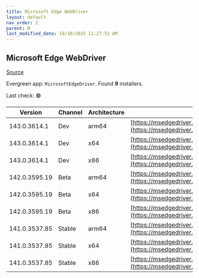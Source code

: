 ```yaml
---
title: Microsoft Edge WebDriver
layout: default
nav_order: 2
parent: M
last_modified_date: 19/10/2025 11:27:51 AM
---
```


## Microsoft Edge WebDriver

[Source](https://www.microsoft.com/edge)

Evergreen app: `MicrosoftEdgeDriver`. Found **9** installers.

Last check: 🟢

| Version       | Channel | Architecture | URI                                                                                                                                            |
| ------------- | ------- | ------------ | ---------------------------------------------------------------------------------------------------------------------------------------------- |
| 143.0.3614.1  | Dev     | arm64        | [https://msedgedriver.microsoft.com/143.0.3614.1/edgedriver_arm64.zip](https://msedgedriver.microsoft.com/143.0.3614.1/edgedriver_arm64.zip)   |
| 143.0.3614.1  | Dev     | x64          | [https://msedgedriver.microsoft.com/143.0.3614.1/edgedriver_win64.zip](https://msedgedriver.microsoft.com/143.0.3614.1/edgedriver_win64.zip)   |
| 143.0.3614.1  | Dev     | x86          | [https://msedgedriver.microsoft.com/143.0.3614.1/edgedriver_win32.zip](https://msedgedriver.microsoft.com/143.0.3614.1/edgedriver_win32.zip)   |
| 142.0.3595.19 | Beta    | arm64        | [https://msedgedriver.microsoft.com/142.0.3595.19/edgedriver_arm64.zip](https://msedgedriver.microsoft.com/142.0.3595.19/edgedriver_arm64.zip) |
| 142.0.3595.19 | Beta    | x64          | [https://msedgedriver.microsoft.com/142.0.3595.19/edgedriver_win64.zip](https://msedgedriver.microsoft.com/142.0.3595.19/edgedriver_win64.zip) |
| 142.0.3595.19 | Beta    | x86          | [https://msedgedriver.microsoft.com/142.0.3595.19/edgedriver_win32.zip](https://msedgedriver.microsoft.com/142.0.3595.19/edgedriver_win32.zip) |
| 141.0.3537.85 | Stable  | arm64        | [https://msedgedriver.microsoft.com/141.0.3537.85/edgedriver_arm64.zip](https://msedgedriver.microsoft.com/141.0.3537.85/edgedriver_arm64.zip) |
| 141.0.3537.85 | Stable  | x64          | [https://msedgedriver.microsoft.com/141.0.3537.85/edgedriver_win64.zip](https://msedgedriver.microsoft.com/141.0.3537.85/edgedriver_win64.zip) |
| 141.0.3537.85 | Stable  | x86          | [https://msedgedriver.microsoft.com/141.0.3537.85/edgedriver_win32.zip](https://msedgedriver.microsoft.com/141.0.3537.85/edgedriver_win32.zip) |
